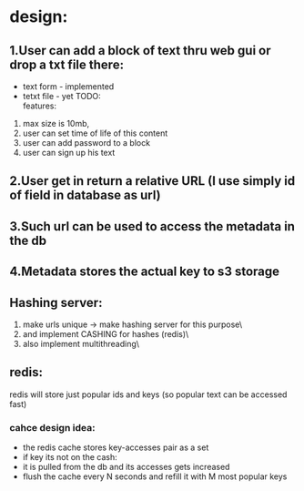 # design:

## 1.User can add a block of text thru web gui or drop a txt file there:
- text form - implemented
- tetxt file - yet TODO:\
features:
1. max size is 10mb,
1. user can set time of life of this content
1. user can add password to a block
1. user can sign up his text

## 2.User get in return a relative URL (I use simply id of field in database as url)
## 3.Such url can be used to access the metadata in the db
## 4.Metadata stores the actual key to s3 storage
## Hashing server: 
1. make urls unique -> make hashing server for this purpose\
1. and implement CASHING for hashes (redis)\
1. also implement multithreading\
## redis:
redis will store just popular ids and keys (so popular text can be accessed fast)
### cahce design idea: 
* the redis cache stores key-accesses pair as a set
* if key its not on the cash:
* it is pulled from the db and its accesses gets increased
*  flush the cache every N seconds and refill it with M most popular keys
